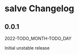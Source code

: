 # salve Changelog

<!-- markdownlint-disable no-trailing-punctuation -->

## 0.0.1

2022-TODO_MONTH-TODO_DAY

Initial unstable release
